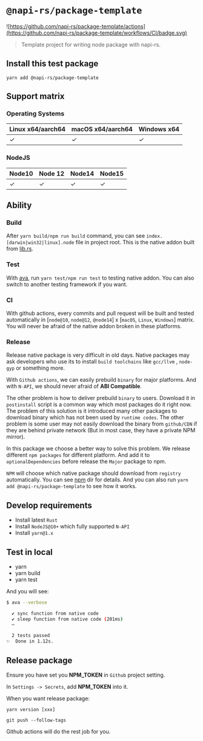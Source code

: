 # `@napi-rs/package-template`

![https://github.com/napi-rs/package-template/actions](https://github.com/napi-rs/package-template/workflows/CI/badge.svg)

> Template project for writing node package with napi-rs.

## Install this test package

```
yarn add @napi-rs/package-template
```

## Support matrix

### Operating Systems

| Linux x64/aarch64 | macOS x64/aarch64 | Windows x64 |
| ----------------- | ----------------- | ----------- |
| ✓                 | ✓                 | ✓           |

### NodeJS

| Node10 | Node 12 | Node14 | Node15 |
| ------ | ------- | ------ | ------ |
| ✓      | ✓       | ✓      | ✓      |

## Ability

### Build

After `yarn build/npm run build` command, you can see `index.[darwin|win32|linux].node` file in project root. This is the native addon built from [lib.rs](./src/lib.rs).

### Test

With [ava](https://github.com/avajs/ava), run `yarn test/npm run test` to testing native addon. You can also switch to another testing framework if you want.

### CI

With github actions, every commits and pull request will be built and tested automatically in [`node@10`, `node@12`, `@node14`] x [`macOS`, `Linux`, `Windows`] matrix. You will never be afraid of the native addon broken in these platforms.

### Release

Release native package is very difficult in old days. Native packages may ask developers who use its to install `build toolchains` like `gcc/llvm` , `node-gyp` or something more.

With `Github actions`, we can easily prebuild `binary` for major platforms. And with `N-API`, we should never afraid of **ABI Compatible**.

The other problem is how to deliver prebuild `binary` to users. Download it in `postinstall` script is a common way which most packages do it right now. The problem of this solution is it introduced many other packages to download binary which has not been used by `runtime codes`. The other problem is some user may not easily download the binary from `github/CDN` if they are behind private network (But in most case, they have a private NPM mirror).

In this package we choose a better way to solve this problem. We release different `npm packages` for different platform. And add it to `optionalDependencies` before release the `Major` package to npm.

`NPM` will choose which native package should download from `registry` automatically. You can see [npm](./npm) dir for details. And you can also run `yarn add @napi-rs/package-template` to see how it works.

## Develop requirements

- Install latest `Rust`
- Install `NodeJS@10+` which fully supported `N-API`
- Install `yarn@1.x`

## Test in local

- yarn
- yarn build
- yarn test

And you will see:

```bash
$ ava --verbose

  ✔ sync function from native code
  ✔ sleep function from native code (201ms)
  ─

  2 tests passed
✨  Done in 1.12s.
```

## Release package

Ensure you have set you **NPM_TOKEN** in `Github` project setting.

In `Settings -> Secrets`, add **NPM_TOKEN** into it.

When you want release package:

```
yarn version [xxx]

git push --follow-tags
```

Github actions will do the rest job for you.
